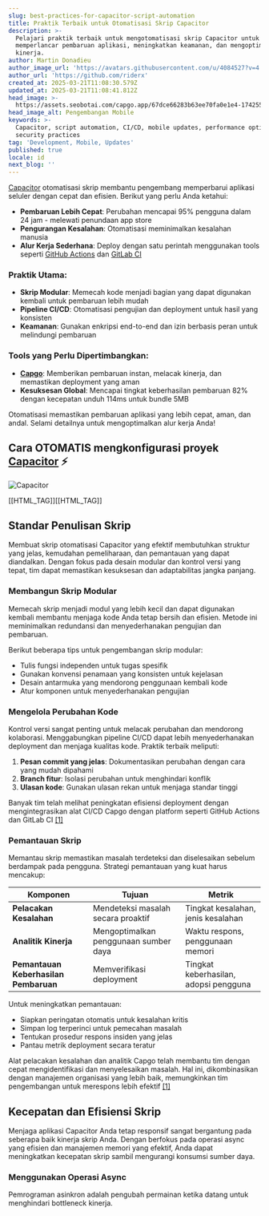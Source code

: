 ```yaml
---
slug: best-practices-for-capacitor-script-automation
title: Praktik Terbaik untuk Otomatisasi Skrip Capacitor
description: >-
  Pelajari praktik terbaik untuk mengotomatisasi skrip Capacitor untuk
  memperlancar pembaruan aplikasi, meningkatkan keamanan, dan mengoptimalkan
  kinerja.
author: Martin Donadieu
author_image_url: 'https://avatars.githubusercontent.com/u/4084527?v=4'
author_url: 'https://github.com/riderx'
created_at: 2025-03-21T11:08:30.579Z
updated_at: 2025-03-21T11:08:41.812Z
head_image: >-
  https://assets.seobotai.com/capgo.app/67dce66283b63ee70fa0e1e4-1742555321812.jpg
head_image_alt: Pengembangan Mobile
keywords: >-
  Capacitor, script automation, CI/CD, mobile updates, performance optimization,
  security practices
tag: 'Development, Mobile, Updates'
published: true
locale: id
next_blog: ''
---
```


[Capacitor](https://capacitorjscom/) otomatisasi skrip membantu pengembang memperbarui aplikasi seluler dengan cepat dan efisien. Berikut yang perlu Anda ketahui:

- **Pembaruan Lebih Cepat**: Perubahan mencapai 95% pengguna dalam 24 jam - melewati penundaan app store
- **Pengurangan Kesalahan**: Otomatisasi meminimalkan kesalahan manusia  
- **Alur Kerja Sederhana**: Deploy dengan satu perintah menggunakan tools seperti [GitHub Actions](https://docsgithubcom/actions) dan [GitLab CI](https://docsgitlabcom/ee/ci/)

### Praktik Utama:

- **Skrip Modular**: Memecah kode menjadi bagian yang dapat digunakan kembali untuk pembaruan lebih mudah
- **Pipeline CI/CD**: Otomatisasi pengujian dan deployment untuk hasil yang konsisten
- **Keamanan**: Gunakan enkripsi end-to-end dan izin berbasis peran untuk melindungi pembaruan

### Tools yang Perlu Dipertimbangkan:

- **[Capgo](https://capgo.app/)**: Memberikan pembaruan instan, melacak kinerja, dan memastikan deployment yang aman
- **Kesuksesan Global**: Mencapai tingkat keberhasilan pembaruan 82% dengan kecepatan unduh 114ms untuk bundle 5MB

Otomatisasi memastikan pembaruan aplikasi yang lebih cepat, aman, dan andal. Selami detailnya untuk mengoptimalkan alur kerja Anda!

## Cara OTOMATIS mengkonfigurasi proyek [Capacitor](https://capacitorjscom/) ⚡️

![Capacitor](https://mars-imagesimgixnet/seobot/screenshots/capacitorjscom-4c1a6a7e452082d30f5bff9840b00b7d-2025-03-21jpg?auto=compress)

[[HTML_TAG]][[HTML_TAG]]

## Standar Penulisan Skrip

Membuat skrip otomatisasi Capacitor yang efektif membutuhkan struktur yang jelas, kemudahan pemeliharaan, dan pemantauan yang dapat diandalkan. Dengan fokus pada desain modular dan kontrol versi yang tepat, tim dapat memastikan kesuksesan dan adaptabilitas jangka panjang.

### Membangun Skrip Modular

Memecah skrip menjadi modul yang lebih kecil dan dapat digunakan kembali membantu menjaga kode Anda tetap bersih dan efisien. Metode ini meminimalkan redundansi dan menyederhanakan pengujian dan pembaruan.

Berikut beberapa tips untuk pengembangan skrip modular:

- Tulis fungsi independen untuk tugas spesifik
- Gunakan konvensi penamaan yang konsisten untuk kejelasan
- Desain antarmuka yang mendorong penggunaan kembali kode
- Atur komponen untuk menyederhanakan pengujian

### Mengelola Perubahan Kode

Kontrol versi sangat penting untuk melacak perubahan dan mendorong kolaborasi. Menggabungkan pipeline CI/CD dapat lebih menyederhanakan deployment dan menjaga kualitas kode. Praktik terbaik meliputi:

1. **Pesan commit yang jelas**: Dokumentasikan perubahan dengan cara yang mudah dipahami
2. **Branch fitur**: Isolasi perubahan untuk menghindari konflik
3. **Ulasan kode**: Gunakan ulasan rekan untuk menjaga standar tinggi

Banyak tim telah melihat peningkatan efisiensi deployment dengan mengintegrasikan alat CI/CD Capgo dengan platform seperti GitHub Actions dan GitLab CI [\[1\]](https://capgo.app/)

### Pemantauan Skrip

Memantau skrip memastikan masalah terdeteksi dan diselesaikan sebelum berdampak pada pengguna. Strategi pemantauan yang kuat harus mencakup:

| Komponen | Tujuan | Metrik |
| --- | --- | --- |
| **Pelacakan Kesalahan** | Mendeteksi masalah secara proaktif | Tingkat kesalahan, jenis kesalahan |
| **Analitik Kinerja** | Mengoptimalkan penggunaan sumber daya | Waktu respons, penggunaan memori |
| **Pemantauan Keberhasilan Pembaruan** | Memverifikasi deployment | Tingkat keberhasilan, adopsi pengguna |

Untuk meningkatkan pemantauan:

- Siapkan peringatan otomatis untuk kesalahan kritis
- Simpan log terperinci untuk pemecahan masalah
- Tentukan prosedur respons insiden yang jelas
- Pantau metrik deployment secara teratur

Alat pelacakan kesalahan dan analitik Capgo telah membantu tim dengan cepat mengidentifikasi dan menyelesaikan masalah. Hal ini, dikombinasikan dengan manajemen organisasi yang lebih baik, memungkinkan tim pengembangan untuk merespons lebih efektif [\[1\]](https://capgo.app/)

## Kecepatan dan Efisiensi Skrip

Menjaga aplikasi Capacitor Anda tetap responsif sangat bergantung pada seberapa baik kinerja skrip Anda. Dengan berfokus pada operasi async yang efisien dan manajemen memori yang efektif, Anda dapat meningkatkan kecepatan skrip sambil mengurangi konsumsi sumber daya.

### Menggunakan Operasi Async

Pemrograman asinkron adalah pengubah permainan ketika datang untuk menghindari bottleneck kinerja.